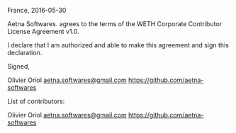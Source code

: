France, 2016-05-30

Aetna Softwares. agrees to the terms of the WETH Corporate Contributor License Agreement v1.0.

I declare that I am authorized and able to make this agreement and sign this declaration.

Signed,

Olivier Oriol aetna.softwares@gmail.com https://github.com/aetna-softwares

List of contributors:

Olivier Oriol aetna.softwares@gmail.com https://github.com/aetna-softwares
